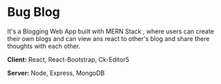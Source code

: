 
# Bug Blog

It's a Blogging Web App built with MERN Stack , where users can create their own blogs and can view ans react to other's blog 
and share there thoughts with each other.






**Client:** React, React-Bootstrap, Ck-Editor5

**Server:** Node, Express, MongoDB


  
